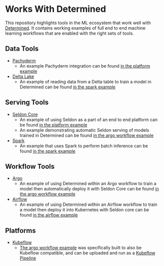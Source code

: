 # Works With Determined

This repository highlights tools in the ML ecosystem that work well with [Determined](https://github.com/determined-ai/determined).  It contains working examples of  full end to end machine learning workflows that are enabled with the right sets of tools.

## Data Tools

* [Pachyderm](pachyderm.com)
  * An example Pachyderm integration can be found [in the platform example](example_platform/README.md)
* [Delta Lake](delta.io)
  * An example of reading data from a Delta table to train a model in Determined can be found [in the spark example](spark_example/README.md)

## Serving Tools

* [Seldon Core](http://seldon.com/)
  * An example of using Seldon as a part of an end to end platform can be found [in the platform example](example_platform/README.md)
  * An example demonstrating automatic Seldon serving of models trained in Determined can be found [in the argo workflow example](argo_workflow/README.md)
* [Spark](https://spark.apache.org/)
  * An example that uses Spark to perform batch inference can be found [in the spark example](spark_ecosystem/README.md)

## Workflow Tools

* [Argo](https://argoproj.github.io/)
  * An example of using Determined within an Argo workflow to train a model then automatically deploy it with Seldon Core can be found [in the argo workflow example](argo_workflow/README.md)
* [Airflow](https://airflow.apache.org/)
  * An example of using Determined within an Airflow workflow to train a model then deploy it into Kubernetes with Seldon core can be found [in the airflow example](airflow/README.md)


## Platforms

* [Kubeflow](https://www.kubeflow.org/)
  * [The argo workflow example](argo_workflow/README.md) was specifically built to also be Kubeflow compatible, and can be uploaded and run as a [Kubeflow Pipeline](https://www.kubeflow.org/docs/pipelines/overview/pipelines-overview/)

